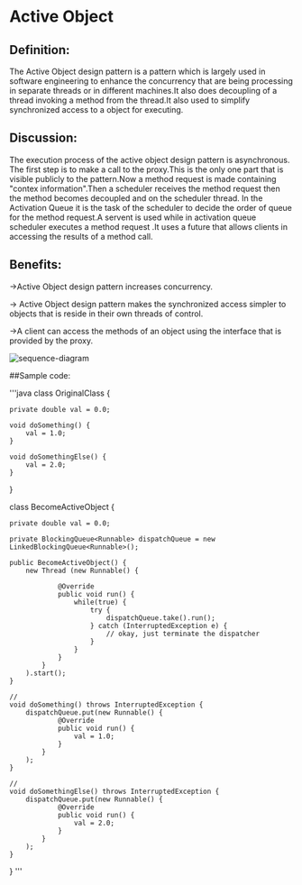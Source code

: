 # Active Object

## Definition:

The Active Object design pattern is a pattern which is largely used in
software engineering to enhance the concurrency that are being processing
in separate threads or in different machines.It also does decoupling of 
a thread invoking a method from the thread.It also used to simplify
synchronized access to a object for executing.

## Discussion:

The execution process of the active object design pattern is asynchronous.
The first step is to make a call to the proxy.This is the only one part
that is visible publicly to the pattern.Now a method request is made 
containing "contex information".Then a scheduler receives the method 
request then the method becomes decoupled and on the scheduler thread.
In the  Activation Queue it is the task of the scheduler to decide the order of queue for the method request.A servent is used while in activation queue scheduler executes a method request .It uses a future 
that allows clients in accessing the results of a method call.

## Benefits:

->Active Object design pattern increases concurrency.

-> Active Object design pattern makes the synchronized access simpler to objects that  is reside in their own threads of control.

->A client can access the methods of an object using the interface
that is provided by the proxy.

![sequence-diagram](https://image.slidesharecdn.com/activeobject-presentation-120301221004-phpapp02/95/active-object-design-pattern-4-638.jpg?cb=1369843883)

##Sample code:

'''java
class OriginalClass {

    private double val = 0.0;
    
    void doSomething() {
        val = 1.0;
    }

    void doSomethingElse() {
        val = 2.0;
    }
}

class BecomeActiveObject {

    private double val = 0.0;

    private BlockingQueue<Runnable> dispatchQueue = new LinkedBlockingQueue<Runnable>();

    public BecomeActiveObject() {
        new Thread (new Runnable() {
                    
                @Override
                public void run() {
                    while(true) {
                        try {
                            dispatchQueue.take().run();
                        } catch (InterruptedException e) {   
                            // okay, just terminate the dispatcher
                        }
                    }
                }
            }
        ).start();
    }

    //
    void doSomething() throws InterruptedException {
        dispatchQueue.put(new Runnable() {
                @Override
                public void run() { 
                    val = 1.0; 
                }
            }
        );
    }

    //
    void doSomethingElse() throws InterruptedException {
        dispatchQueue.put(new Runnable() {
                @Override
                public void run() { 
                    val = 2.0; 
                }
            }
        );
    }
}
'''


